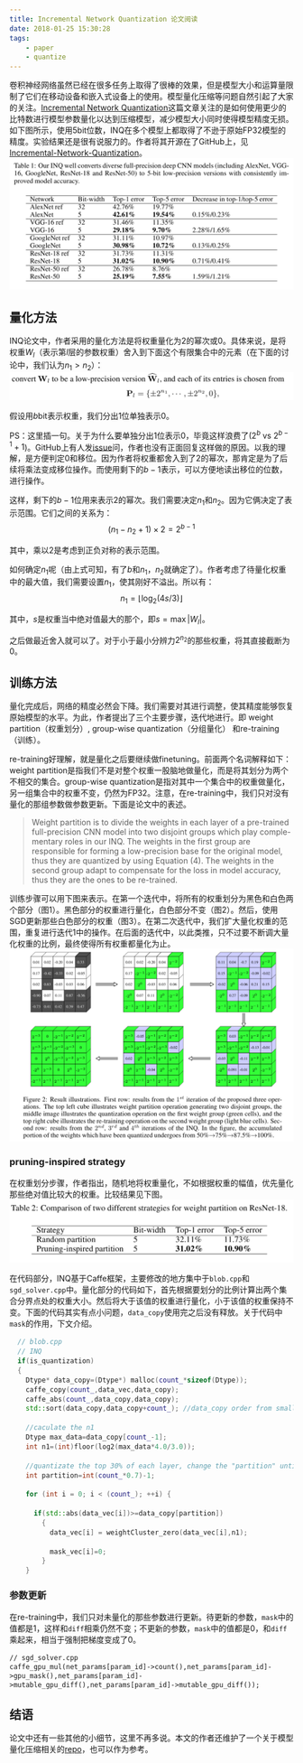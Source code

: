 ```yaml
---
title: Incremental Network Quantization 论文阅读
date: 2018-01-25 15:30:28
tags:
    - paper
    - quantize
---
```

卷积神经网络虽然已经在很多任务上取得了很棒的效果，但是模型大小和运算量限制了它们在移动设备和嵌入式设备上的使用。模型量化压缩等问题自然引起了大家的关注。[Incremental Network Quantization](https://arxiv.org/abs/1702.03044)这篇文章关注的是如何使用更少的比特数进行模型参数量化以达到压缩模型，减少模型大小同时使得模型精度无损。如下图所示，使用5bit位数，INQ在多个模型上都取得了不逊于原始FP32模型的精度。实验结果还是很有说服力的。作者将其开源在了GitHub上，见[Incremental-Network-Quantization](https://github.com/Zhouaojun/Incremental-Network-Quantization)。
![实验结果](/img/paper-inq-result.png)
<!-- more -->

## 量化方法
INQ论文中，作者采用的量化方法是将权重量化为$2$的幂次或$0$。具体来说，是将权重$W_l$（表示第$l$层的参数权重）舍入到下面这个有限集合中的元素（在下面的讨论中，我们认为$n_1 > n_2$）：
![权重集合](/img/paper-inq-quantize-set.png)

假设用$b$bit表示权重，我们分出$1$位单独表示$0$。

PS：这里插一句。关于为什么要单独分出$1$位表示$0$，毕竟这样浪费了($2^b$ vs $2^{b-1}+1$)。GitHub上有人发[issue](https://github.com/Zhouaojun/Incremental-Network-Quantization/issues/12)问，作者也没有正面回复这样做的原因。以我的理解，是方便判定$0$和移位。因为作者将权重都舍入到了$2$的幂次，那肯定是为了后续将乘法变成移位操作。而使用剩下的$b-1$表示，可以方便地读出移位的位数，进行操作。

这样，剩下的$b-1$位用来表示$2$的幂次。我们需要决定$n_1$和$n_2$。因为它俩决定了表示范围。它们之间的关系为：
$$(n_1-n_2 + 1) \times 2 = 2^{b-1}$$

其中，乘以$2$是考虑到正负对称的表示范围。

如何确定$n_1$呢（由上式可知，有了$b$和$n_1$，$n_2$就确定了）。作者考虑了待量化权重中的最大值，我们需要设置$n_1$，使其刚好不溢出。所以有：
$$n_1 = \lfloor \log_2(4s/3) \rfloor$$

其中，$s$是权重当中绝对值最大的那个，即$s = \max \vert W_l\vert$。

之后做最近舍入就可以了。对于小于最小分辨力$2^{n_2}$的那些权重，将其直接截断为$0$。

## 训练方法
量化完成后，网络的精度必然会下降。我们需要对其进行调整，使其精度能够恢复原始模型的水平。为此，作者提出了三个主要步骤，迭代地进行。即 weight partition（权重划分）, group-wise quantization（分组量化） 和re-training（训练）。

re-training好理解，就是量化之后要继续做finetuning。前面两个名词解释如下：weight partition是指我们不是对整个权重一股脑地做量化，而是将其划分为两个不相交的集合。group-wise quantization是指对其中一个集合中的权重做量化，另一组集合中的权重不变，仍然为FP32。注意，在re-training中，我们只对没有量化的那组参数做参数更新。下面是论文中的表述。

> Weight partition is to divide the weights in each layer of a pre-trained full-precision CNN model into two disjoint groups which play comple- mentary roles in our INQ. The weights in the first group are responsible for forming a low-precision base for the original model, thus they are quantized by using Equation (4). The weights in the second group adapt to compensate for the loss in model accuracy, thus they are the ones to be re-trained.

训练步骤可以用下图来表示。在第一个迭代中，将所有的权重划分为黑色和白色两个部分（图$1$）。黑色部分的权重进行量化，白色部分不变（图$2$）。然后，使用SGD更新那些白色部分的权重（图$3$）。在第二次迭代中，我们扩大量化权重的范围，重复进行迭代$1$中的操作。在后面的迭代中，以此类推，只不过要不断调大量化权重的比例，最终使得所有权重都量化为止。
![训练图解](/img/paper-inq-algorithm-demo.png)

### pruning-inspired strategy
在权重划分步骤，作者指出，随机地将权重量化，不如根据权重的幅值，优先量化那些绝对值比较大的权重。比较结果见下图。
![两种量化方法的比较](/img/paper-inq-different-quantize.png)

在代码部分，INQ基于Caffe框架，主要修改的地方集中于`blob.cpp`和`sgd_solver.cpp`中。量化部分的代码如下，首先根据要划分的比例计算出两个集合分界点处的权重大小。然后将大于该值的权重进行量化，小于该值的权重保持不变。下面的代码其实有点小问题，`data_copy`使用完之后没有释放。关于代码中`mask`的作用，下文介绍。

``` cpp
  // blob.cpp
  // INQ  
  if(is_quantization)
  {
    Dtype* data_copy=(Dtype*) malloc(count_*sizeof(Dtype));
    caffe_copy(count_,data_vec,data_copy);
    caffe_abs(count_,data_copy,data_copy);
    std::sort(data_copy,data_copy+count_); //data_copy order from small to large
    
    //caculate the n1
    Dtype max_data=data_copy[count_-1];
    int n1=(int)floor(log2(max_data*4.0/3.0));
    
    //quantizate the top 30% of each layer, change the "partition" until partition=0
    int partition=int(count_*0.7)-1;

    for (int i = 0; i < (count_); ++i) {
    
      if(std::abs(data_vec[i])>=data_copy[partition])
        {
          data_vec[i] = weightCluster_zero(data_vec[i],n1);
	  
          mask_vec[i]=0;
        }
    }
```

### 参数更新
在re-training中，我们只对未量化的那些参数进行更新。待更新的参数，`mask`中的值都是$1$，这样和`diff`相乘仍然不变；不更新的参数，`mask`中的值都是$0$，和`diff`乘起来，相当于强制把梯度变成了$0$。

```
// sgd_solver.cpp
caffe_gpu_mul(net_params[param_id]->count(),net_params[param_id]->gpu_mask(),net_params[param_id]->mutable_gpu_diff(),net_params[param_id]->mutable_gpu_diff());
```

## 结语
论文中还有一些其他的小细节，这里不再多说。本文的作者还维护了一个关于模型量化压缩相关的[repo](https://github.com/Zhouaojun/Efficient-Deep-Learning)，也可以作为参考。